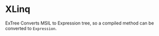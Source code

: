 # XLinq
ExTree Converts MSIL to Expression tree, so a compiled method can be converted to `Expression`.
